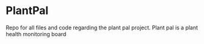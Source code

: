 # PlantPal
Repo for all files and code regarding the plant pal project. Plant pal is a plant health monitoring board
